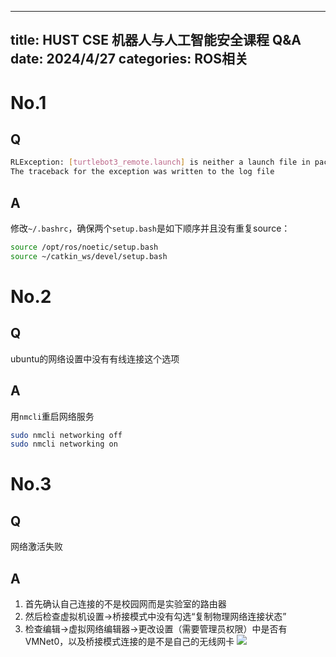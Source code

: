 
---
title: HUST CSE 机器人与人工智能安全课程  Q&A
date: 2024/4/27
categories: ROS相关
---
# No.1
## Q
```bash
RLException: [turtlebot3_remote.launch] is neither a launch file in package [turtlebot3_bringup] nor is [turtlebot3_bringup] a launch file name
The traceback for the exception was written to the log file
```

## A
修改`~/.bashrc`，确保两个`setup.bash`是如下顺序并且没有重复source：
```bash
source /opt/ros/noetic/setup.bash
source ~/catkin_ws/devel/setup.bash
```

# No.2
## Q
ubuntu的网络设置中没有有线连接这个选项
## A
用`nmcli`重启网络服务
```bash
sudo nmcli networking off 
sudo nmcli networking on
```

# No.3
## Q
网络激活失败
## A
1. 首先确认自己连接的不是校园网而是实验室的路由器
2. 然后检查虚拟机设置->桥接模式中没有勾选“复制物理网络连接状态”
3. 检查编辑->虚拟网络编辑器->更改设置（需要管理员权限）中是否有VMNet0，以及桥接模式连接的是不是自己的无线网卡
![](http://chev.n2ptr.space/images/2024/04/26/b0c0096d57dc82c1e4d069a1829e9fd8.png)